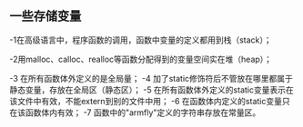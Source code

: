 ## 一些存储变量

-1在高级语言中，程序函数的调用，函数中变量的定义都用到栈（stack）；

-2用malloc、calloc、realloc等函数分配得到的变量空间实在堆（heap）；

-3 在所有函数体外定义的是全局量；
-4 加了static修饰符后不管放在哪里都属于静态变量，存放在全局区（静态区）；
-5 在所有函数体外定义的static变量表示在该文件中有效，不能extern到别的文件中用；
-6 在函数体内定义的static变量只在该函数体内有效；
-7 函数中的"armfly"定义的字符串存放在常量区。

